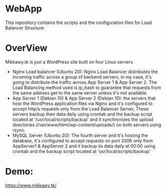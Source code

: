 # WebApp
This repository contains the scripts and the configuration files for Load Balancer Structure.

# OverView
Mikkawy.tk is just a WordPress site built on four Linux servers

- Nginx Load balancer (Ubuntu 20):
Nginx Load Balancer distributes the incoming traffic across a group of backend servers, in my case, it's going to distribute the traffic across App Server 1 & App Server 2. The Load Balancing method used is ip_hash to guarantee that requests from the same address get to the same server unless it's not available.
- App Server 1 (Debian 10) & App Server 2 (Debian 10):
the servers that host the WordPress application files via Nginx and it's configured to accept http/s requests only from the Load Balancer Server, These servers backup their data daily using crontab and the backup script located at '/usr/local/scripts/backup' and it synchronizes the upload directories (/var/www/html/wp-content/uploads/) on both servers using rsync.
- MySQL Server (Ubuntu 20): The fourth server and it's hosting the database, it's configured to accept requests on port 3306 only from AppServer1 & AppServer 2 and it backup its data daily at 00:00 using crontab and the backup script located at 'usr/local/scripts/backup'

# Demo:
https://www.mikkawy.tk/
